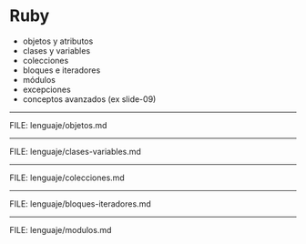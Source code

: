 # Ruby

<div class="main-list">

* objetos y atributos
* clases y variables
* colecciones
* bloques e iteradores
* módulos
* excepciones
* conceptos avanzados (ex slide-09)
</div>

---

FILE: lenguaje/objetos.md

---

FILE: lenguaje/clases-variables.md

---

FILE: lenguaje/colecciones.md

---

FILE: lenguaje/bloques-iteradores.md

---

FILE: lenguaje/modulos.md

